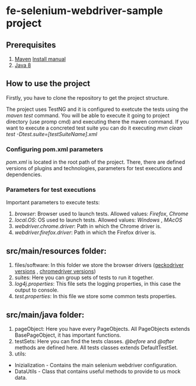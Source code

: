 # fe-selenium-webdriver-sample project


## Prerequisites
1. [Maven](https://maven.apache.org/download.cgi) [Install manual](https://maven.apache.org/install.html )
2. [Java 8](https://www.oracle.com/java/technologies/javase/javase8u211-later-archive-downloads.html)

## How to use the project
Firstly, you have to clone the repository to get the project structure.

The project uses TestNG and it is configured to exetcute the tests using the  _maven test_  command.
You will be able to execute it going to project directory (use promp cmd) and executing there the maven command.
If you want to execute a concreted test suite you can do it executing  _mvn clean test -Dtest.suite=[testSuiteName].xml_

### Configuring pom.xml parameters
_pom.xml_  is located in the root path of the project. There, there are defined versions of plugins and technologies, parameters for test executions and dependencies.

### Parameters for test executions
Important parameters to execute tests:

1. _browser_: Browser used to launch tests. Allowed values: _Firefox_, _Chrome_
2. _local.OS_: OS used to launch tests. Allowed values: _Windows_ , _MAcOS_
3. _webdriver.chrome.driver_: Path in which the Chrome driver is. 
4. _webdriver.firefox.driver_: Path in which the Firefox driver is.

## src/main/resources folder:
1. files/software: In this folder we store the browser drivers ([geckodriver versions](https://github.com/mozilla/geckodriver/releases) , [chromedriver versions](https://chromedriver.chromium.org/))
2. suites: Here you can group sets of tests to run it together.
3. _log4j.properties_: This file sets the logging properties, in this case the output to console.
4. _test.properties_: In this file we store some common tests properties.

## src/main/java folder:
1. pageObject: Here you have every PageObjects. All PageObjects extends BasePageObject, it has important functions.
2. testSets: Here you can find the tests classes. _@before_ and _@after_ methods are defined here. All tests classes extends DefaultTestSet.
3. utils: 
 * Inizialization - Contains the main selenium webdriver configuration.
 * DataUtils - Class that contains useful methods to provide to us mock data.
